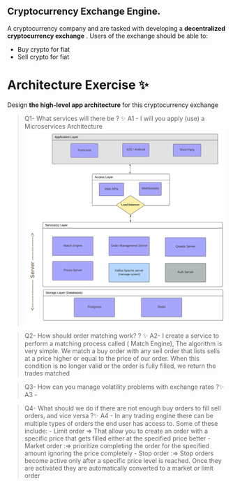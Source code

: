 ## Cryptocurrency Exchange Engine.
A cryptocurrency company and are tasked with developing a **decentralized cryptocurrency exchange** .
Users of the exchange should be able to:
- Buy crypto for fiat
- Sell crypto for fiat

# Architecture Exercise ✨
Design **the high-level app architecture** for this cryptocurrency exchange
> Q1- What services will there be ? ✨
> A1 - I will you apply (use) a Microservices Architecture
    <img src="https://github.com/mohamedlotfe/Cryptocurrency-Exchange-Server/blob/main/cryptocurrency%20exchange%20Arch.png"/>
    
> Q2- How should order matching work? ? ✨
> A2- I create a service to perform a matching process called ( Match Engine),
> The algorithm is very simple. We match a buy order with any sell order that lists sells at a price higher or equal to the price of our order. When this condition is no longer valid or the order is fully filled, we return the trades matched
   
 > Q3- How can you manage volatility problems with exchange rates ?✨
 > A3 - 
 
 > Q4- What should we do if there are not enough buy orders to fill sell orders, and vice versa ?✨
 > A4 - In any trading engine there can be multiple types of orders the end user has access to. Some of these include:
	-  Limit order => That allow you to create an order with a specific price that gets filled either at the specified price better
	-  Market order :=>  prioritize completing the order for the specified amount ignoring the price completely
	-  Stop order :=> Stop orders become active only after a specific price level is reached. Once they are activated they are automatically converted to a market or limit order


